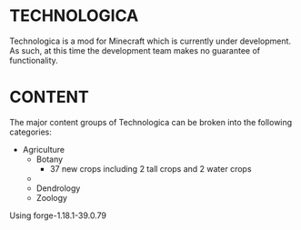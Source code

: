 # TECHNOLOGICA

Technologica is a mod for Minecraft which is currently under development.  As such, at this time the development team makes no guarantee of functionality. 

# CONTENT

The major content groups of Technologica can be broken into the following categories:

* Agriculture
  * Botany
    * 37 new crops including 2 tall crops and 2 water crops
   *  
  * Dendrology
  * Zoology

Using forge-1.18.1-39.0.79
